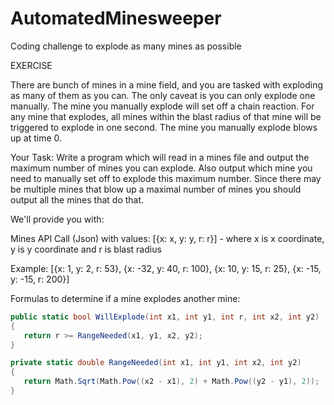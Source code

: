 # AutomatedMinesweeper
Coding challenge to explode as many mines as possible

 EXERCISE  

 There are bunch of mines in a mine field, and you are tasked with
 exploding as many of them as you can.  The only caveat is you can
 only explode one manually.  The mine you manually explode will set
 off a chain reaction.  For any mine that explodes, all mines within
 the blast radius of that mine will be triggered to explode in one
 second.  The mine you manually explode blows up at time 0.

 Your Task: Write a program which will read in a mines file and
 output the maximum number of mines you can explode.  Also output 
 which mine you need to manually set off to explode this maximum 
 number.  Since there may be multiple mines that blow up a maximal 
 number of mines you should output all the mines that do that.

 We'll provide you with:

 Mines API Call (Json) with values:
[{x: x, y: y, r: r}] - where x is x coordinate, y is y coordinate and r is blast radius

 Example:
 [{x: 1, y: 2, r: 53},
 {x: -32, y: 40, r: 100},
 {x: 10, y: 15, r: 25},
 {x: -15, y: -15, r: 200}]

 Formulas to determine if a mine explodes another mine:
 ```csharp
public static bool WillExplode(int x1, int y1, int r, int x2, int y2)
{
	return r >= RangeNeeded(x1, y1, x2, y2);
}

private static double RangeNeeded(int x1, int y1, int x2, int y2)
{
	return Math.Sqrt(Math.Pow((x2 - x1), 2) + Math.Pow((y2 - y1), 2));
}
```